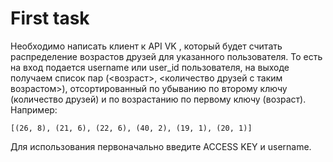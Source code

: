 # First task

Необходимо написать клиент к API VK , который будет считать распределение возрастов друзей для указанного пользователя. То есть на вход подается username или user_id пользователя, на выходе получаем список пар (<возраст>, <количество друзей с таким возрастом>), отсортированный по убыванию по второму ключу (количество друзей) и по возрастанию по первому ключу (возраст). Например:
```
[(26, 8), (21, 6), (22, 6), (40, 2), (19, 1), (20, 1)]
```

Для использования первоначально введите ACCESS KEY и username.
